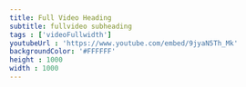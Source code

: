 ```yaml
---
title: Full Video Heading
subtitle: fullvideo subheading
tags : ['videoFullwidth']
youtubeUrl : 'https://www.youtube.com/embed/9jyaN5Th_Mk'
backgroundColor: '#FFFFFF'
height : 1000
width : 1000
---
```

